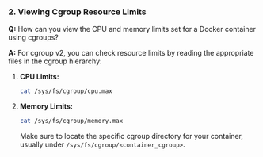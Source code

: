 ### 2. Viewing Cgroup Resource Limits

**Q:** How can you view the CPU and memory limits set for a Docker container using cgroups?

**A:** For cgroup v2, you can check resource limits by reading the appropriate files in the cgroup hierarchy:

1. **CPU Limits:**

    ```bash
    cat /sys/fs/cgroup/cpu.max
    ```

2. **Memory Limits:**

    ```bash
    cat /sys/fs/cgroup/memory.max
    ```

   Make sure to locate the specific cgroup directory for your container, usually under `/sys/fs/cgroup/<container_cgroup>`.